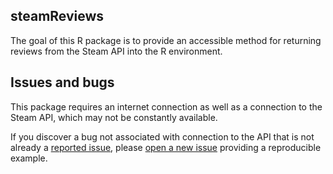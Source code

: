 
## steamReviews

The goal of this R package is to provide an accessible method for
returning reviews from the Steam API into the R environment.

## Issues and bugs

This package requires an internet connection as well as a connection to
the Steam API, which may not be constantly available.

If you discover a bug not associated with connection to the API that is
not already a [reported
issue](https://github.com/nfox29/steamReviews/issues), please [open a
new issue](https://github.com/nfox29/steamReviews/issues/new) providing
a reproducible example.
